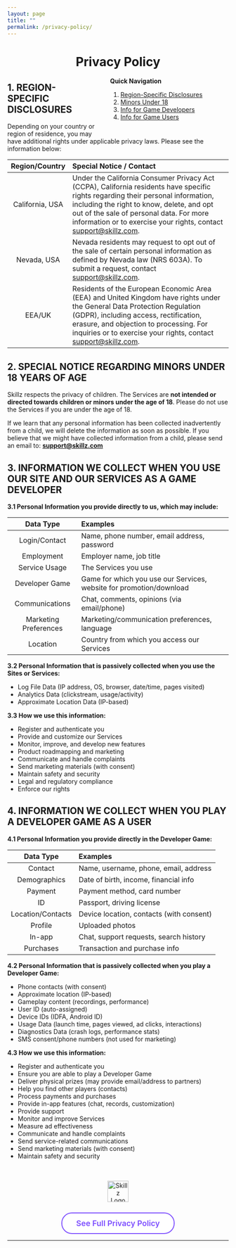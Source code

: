 ```yaml
---
layout: page
title: ""
permalink: /privacy-policy/
---
```


<div style="text-align:center;">
  <h1>Privacy Policy</h1>
</div>

<aside class="quick-nav-box" style="float:right; width:270px; margin:0 0 24px 32px;">
  <b>Quick Navigation</b>
  <ol>
    <li><a href="#1-region-specific-disclosures">Region-Specific Disclosures</a></li>
    <li><a href="#2-special-notice-regarding-minors-under-18-years-of-age">Minors Under 18</a></li>
    <li><a href="#3-information-we-collect-when-you-use-our-site-and-our-services-as-a-game-developer">Info for Game Developers</a></li>
    <li><a href="#4-information-we-collect-when-you-play-a-developer-game-as-a-user">Info for Game Users</a></li>
  </ol>
</aside>

## 1. REGION-SPECIFIC DISCLOSURES

Depending on your country or region of residence, you may have additional rights under applicable privacy laws. Please see the information below:

| Region/Country   | Special Notice / Contact                                                                 |
|:----------------:|:----------------------------------------------------------------------------------------|
| California, USA  | Under the California Consumer Privacy Act (CCPA), California residents have specific rights regarding their personal information, including the right to know, delete, and opt out of the sale of personal data. For more information or to exercise your rights, contact support@skillz.com. |
| Nevada, USA      | Nevada residents may request to opt out of the sale of certain personal information as defined by Nevada law (NRS 603A). To submit a request, contact support@skillz.com. |
| EEA/UK           | Residents of the European Economic Area (EEA) and United Kingdom have rights under the General Data Protection Regulation (GDPR), including access, rectification, erasure, and objection to processing. For inquiries or to exercise your rights, contact support@skillz.com. |

## 2. SPECIAL NOTICE REGARDING MINORS UNDER 18 YEARS OF AGE
Skillz respects the privacy of children. The Services are **not intended or directed towards children or minors under the age of 18**. Please do not use the Services if you are under the age of 18.

If we learn that any personal information has been collected inadvertently from a child, we will delete the information as soon as possible. If you believe that we might have collected information from a child, please send an email to: **support@skillz.com**

## 3. INFORMATION WE COLLECT WHEN YOU USE OUR SITE AND OUR SERVICES AS A GAME DEVELOPER

**3.1 Personal Information you provide directly to us, which may include:**

| Data Type | Examples |
|:---------:|:---------|
| Login/Contact | Name, phone number, email address, password |
| Employment | Employer name, job title |
| Service Usage | The Services you use |
| Developer Game | Game for which you use our Services, website for promotion/download |
| Communications | Chat, comments, opinions (via email/phone) |
| Marketing Preferences | Marketing/communication preferences, language |
| Location | Country from which you access our Services |

**3.2 Personal Information that is passively collected when you use the Sites or Services:**
- Log File Data (IP address, OS, browser, date/time, pages visited)
- Analytics Data (clickstream, usage/activity)
- Approximate Location Data (IP-based)

**3.3 How we use this information:**
- Register and authenticate you
- Provide and customize our Services
- Monitor, improve, and develop new features
- Product roadmapping and marketing
- Communicate and handle complaints
- Send marketing materials (with consent)
- Maintain safety and security
- Legal and regulatory compliance
- Enforce our rights

## 4. INFORMATION WE COLLECT WHEN YOU PLAY A DEVELOPER GAME AS A USER

**4.1 Personal Information you provide directly in the Developer Game:**

| Data Type | Examples |
|:---------:|:---------|
| Contact | Name, username, phone, email, address |
| Demographics | Date of birth, income, financial info |
| Payment | Payment method, card number |
| ID | Passport, driving license |
| Location/Contacts | Device location, contacts (with consent) |
| Profile | Uploaded photos |
| In-app | Chat, support requests, search history |
| Purchases | Transaction and purchase info |

**4.2 Personal Information that is passively collected when you play a Developer Game:**
- Phone contacts (with consent)
- Approximate location (IP-based)
- Gameplay content (recordings, performance)
- User ID (auto-assigned)
- Device IDs (IDFA, Android ID)
- Usage Data (launch time, pages viewed, ad clicks, interactions)
- Diagnostics Data (crash logs, performance stats)
- SMS consent/phone numbers (not used for marketing)

**4.3 How we use this information:**
- Register and authenticate you
- Ensure you are able to play a Developer Game
- Deliver physical prizes (may provide email/address to partners)
- Help you find other players (contacts)
- Process payments and purchases
- Provide in-app features (chat, records, customization)
- Provide support
- Monitor and improve Services
- Measure ad effectiveness
- Communicate and handle complaints
- Send service-related communications
- Send marketing materials (with consent)
- Maintain safety and security

<div style="margin-top:48px; text-align:center;">
  <img src="{{ '/assets/images/icons/Skillz.png' | relative_url }}" alt="Skillz Logo" style="height:48px; margin-bottom:16px;">
  <br>
  <a href="https://www.skillz.com/privacy-policy/#privacy-policy" target="_blank" style="display:inline-block; padding:12px 32px; border-radius:24px; border:2px solid #7c4dff; color:#7c4dff; font-weight:600; font-size:1.1rem; background:#fff; text-decoration:none; transition:background 0.2s; margin-top:8px;">
    See Full Privacy Policy
  </a>
</div>

---